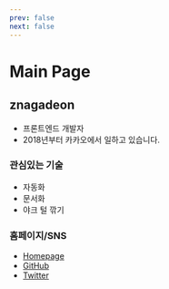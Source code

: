 ```yaml
---
prev: false
next: false
---
```


# Main Page

## znagadeon

- 프론트엔드 개발자
- 2018년부터 카카오에서 일하고 있습니다.

### 관심있는 기술

<HomeTags />

- 자동화
- 문서화
- 야크 털 깎기

### 홈페이지/SNS

- [Homepage](https://znagadeon.dev)
- [GitHub](https:/github.com/znagadeon)
- [Twitter](https://twitter.com/znagadeon)
